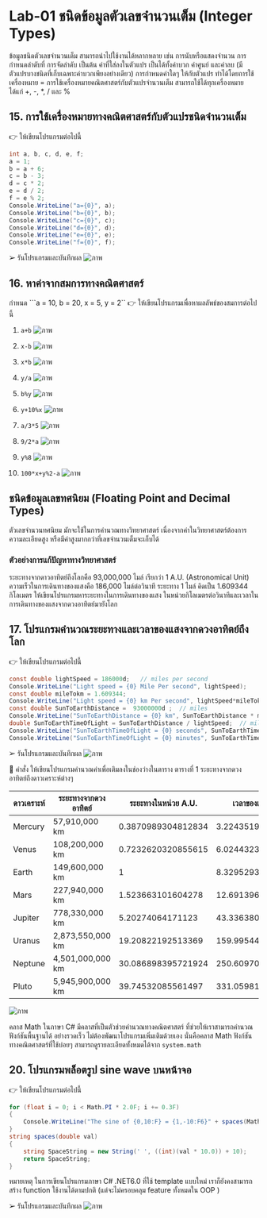 # Lab-01  ชนิดข้อมูลตัวเลขจำนวนเต็ม (Integer Types)

ข้อมูลชนิดตัวเลขจำนวนเต็ม สามารถนำไปใช้งานได้หลากหลาย เช่น การนับหรือแสดงจำนวน การกำหนดลำดับที่ การจัดลำดับ เป็นต้น ค่าที่ใส่ลงในตัวแปร เป็นได้ทั้งค่าบวก ค่าศูนย์ และค่าลบ (มีตัวแปรบางชนิดที่เก็บเฉพาะค่าบวกเพียงอย่างเดียว) การกำหนดค่าใดๆ ให้กับตัวแปร ทำได้โดยการใช้เครื่องหมาย =
การใช้เครื่องหมายคณิตศาสตร์กับตัวแปรจำนวนเต็ม สามารถใช้ได้ทุกเครื่องหมาย ได้แก่ +, -, *, / และ %

## 15. การใช้เครื่องหมายทางคณิตศาสตร์กับตัวแปรชนิดจำนวนเต็ม

👉 ให้เขียนโปรแกรมต่อไปนี้

```csharp
int a, b, c, d, e, f;
a = 1;
b = a + 6;
c = b - 3;
d = c * 2;
e = d / 2;
f = e % 2;
Console.WriteLine("a={0}", a);
Console.WriteLine("b={0}", b);
Console.WriteLine("c={0}", c);
Console.WriteLine("d={0}", d);
Console.WriteLine("e={0}", e);
Console.WriteLine("f={0}", f);
```

➢ รันโปรแกรมและบันทึกผล
![ภาพ](https://github.com/AnchisaPhetnoi/03376836-OOP-2566-Lab-01/assets/144197034/6693aba6-e3f8-4811-a009-f8bf924e01dd)




## 16. หาค่าจากสมการทางคณิตศาสตร์

กำหนด ```a = 10, b = 20, x = 5, y = 2``
👉 ให้เขียนโปรแกรมเพื่อหาผลลัพธ์ของสมการต่อไปนี้

1. `a+b`
![ภาพ](https://github.com/AnchisaPhetnoi/03376836-OOP-2566-Lab-01/assets/144197034/529d6780-1a8a-4913-94b5-ec9ef535fe89)


2. `x-b`
![ภาพ](https://github.com/AnchisaPhetnoi/03376836-OOP-2566-Lab-01/assets/144197034/89ba2efa-35d3-4eaa-8e57-1162ca96b01a)

3. `x*b`
![ภาพ](https://github.com/AnchisaPhetnoi/03376836-OOP-2566-Lab-01/assets/144197034/f71d39c1-38e0-413f-a267-c664cc9710f0)

4. `y/a`
![ภาพ](https://github.com/AnchisaPhetnoi/03376836-OOP-2566-Lab-01/assets/144197034/12b10125-e646-4037-8035-560099abb816)

5. `b%y`
![ภาพ](https://github.com/AnchisaPhetnoi/03376836-OOP-2566-Lab-01/assets/144197034/fc46051c-5928-4930-a464-23301927699b)

6. `y+10%x`
![ภาพ](https://github.com/AnchisaPhetnoi/03376836-OOP-2566-Lab-01/assets/144197034/576d99a6-83a4-4148-b03d-60faae479e07)

7. `a/3*5`
![ภาพ](https://github.com/AnchisaPhetnoi/03376836-OOP-2566-Lab-01/assets/144197034/5fd09b08-76ac-4505-9ed7-27c48df3e00a)

8. `9/2*a`
![ภาพ](https://github.com/AnchisaPhetnoi/03376836-OOP-2566-Lab-01/assets/144197034/52908ebc-794b-400d-b168-25484c868cae)

9. `y%8`
![ภาพ](https://github.com/AnchisaPhetnoi/03376836-OOP-2566-Lab-01/assets/144197034/2a9f02c3-6c46-4360-9c55-32c901df2dec)

10. `100*x+y%2-a`
![ภาพ](https://github.com/AnchisaPhetnoi/03376836-OOP-2566-Lab-01/assets/144197034/671cac76-802d-4adb-93a1-309970d25b16)

## ชนิดข้อมูลเลขทศนิยม (Floating Point and Decimal Types)

ตัวเลขจำนวนทศนิยม มักจะใช้ในการคำนวณทางวิทยาศาสตร์ เนื่องจากค่าในวิทยาศาสตร์ต้องการความละเอียดสูง หรือมีค่าสูงมากกว่าที่เลขจำนวนเต็มจะเก็บได้

### ตัวอย่างการแก้ปัญหาทางวิทยาศาสตร์

ระยะทางจากดาวอาทิตย์ถึงโลกคือ 93,000,000 ไมล์ เรียกว่า 1 A.U. (Astronomical Unit)
ความเร็วในการเดินทางของแสงคือ 186,000 ไมล์ต่อวินาที
ระยะทาง 1 ไมล์ คิดเป็น 1.609344 กิโลเมตร
ให้เขียนโปรแกรมหาระยะทางในการเดินทางของแสง ในหน่วยกิโลเมตรต่อวินาทีและเวลาในการเดินทางของแสงจากดวงอาทิตย์มายังโลก

## 17.  โปรแกรมคำนวณระยะทางและเวลาของแสงจากดวงอาทิตย์ถึงโลก

👉 ให้เขียนโปรแกรมต่อไปนี้

```csharp
const double lightSpeed = 186000d;   // miles per second
Console.WriteLine("Light speed = {0} Mile Per second", lightSpeed);
const double mileTokm = 1.609344;
Console.WriteLine("Light speed = {0} km Per second", lightSpeed*mileTokm);
const double SunToEarthDistance =  93000000d ;  // miles
Console.WriteLine("SunToEarthDistance = {0} km", SunToEarthDistance * mileTokm);
double SunToEarthTimeOfLight = SunToEarthDistance / lightSpeed;  // miles
Console.WriteLine("SunToEarthTimeOfLight = {0} seconds", SunToEarthTimeOfLight);
Console.WriteLine("SunToEarthTimeOfLight = {0} minutes", SunToEarthTimeOfLight/60d);
```

➢ รันโปรแกรมและบันทึกผล
![ภาพ](https://github.com/AnchisaPhetnoi/03376836-OOP-2566-Lab-01/assets/144197034/7d85ff29-8f1b-426a-a37a-a565ee3ec169)




👷 คำสั่ง ให้เขียนโปรแกรมคำนวณค่าเพื่อเติมลงในช่องว่างในตาราง
ตารางที่ 1 ระยะทางจากดวงอาทิตย์ถึงดาวเคราะห์ต่างๆ

| ดาวเคราะห์ | ระยะทางจากดวงอาทิตย์ | ระยะทางในหน่วย A.U. | เวลาของแสง (นาที)
|---|---|---|---|
| Mercury | 57,910,000 km |  0.3870989304812834 |     3.224351909163765 |
| Venus | 108,200,000 km |   0.7232620320855615 |      6.024432335892235 |
| Earth | 149,600,000 km |  1                   |      8.329529366446197 |
| Mars | 227,940,000 km |    1.523663101604278  |      12.69139654938333 |
| Jupiter |  778,330,000 km |  5.20274064171123 |        43.33638096113682 |
| Uranus | 2,873,550,000 km |  19.20822192513369|     159.99544860261676  |
| Neptune | 4,501,000,000 km |  30.086898395721924 |   250.60970373244874 |
| Pluto | 5,945,900,000 km |   39.74532085561497 |     331.05981724567135 |

![ภาพ](https://github.com/AnchisaPhetnoi/03376836-OOP-2566-Lab-01/assets/144197034/49155c5c-94b5-4cee-85dc-384c4de68fa3)


 คลาส Math ในภาษา C# มีคลาสที่เป็นตัวช่วยคำนวณทางคณิตศาสตร์ ที่ช่วยให้เราสามารถคำนวณฟังก์ชันพื้นฐานได้ อย่างรวดเร็ว ไม่ต้องพัฒนาโปรแกรมเพิ่มเติมด้วยเอง นั่นคือคลาส Math ฟังก์ชันทางคณิตศาสตร์ที่ใช้บ่อยๆ สามารถดูรายละเอียดทั้งหมดได้จาก `system.math`

 
## 20.  โปรแกรมพล็อตรูป sine wave บนหน้าจอ

👉 ให้เขียนโปรแกรมต่อไปนี้

```csharp
for (float i = 0; i < Math.PI * 2.0F; i += 0.3F)
{
    Console.WriteLine("The sine of {0,10:F} = {1,-10:F6}" + spaces(Math.Sin(i)) + "*", i, Math.Sin(i));
}
string spaces(double val)
{
    string SpaceString = new String(' ', ((int)(val * 10.0)) + 10);
    return SpaceString;
}
```

หมายเหตุ ในการเขียนโปรแกรมภาษา C# .NET6.0 ที่ใช้ template แบบใหม่ เราก็ยังคงสามารถสร้าง function ใช้งานได้ตามปกติ (แต่จะไม่ครอบคลุม feature ทั้งหมดใน OOP )

➢ รันโปรแกรมและบันทึกผล
![ภาพ](https://github.com/AnchisaPhetnoi/03376836-OOP-2566-Lab-01/assets/144197034/733296a9-8982-42cd-970c-2dc88e045f08)


  
